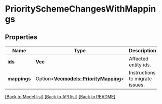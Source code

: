 # PrioritySchemeChangesWithMappings

## Properties

Name | Type | Description | Notes
------------ | ------------- | ------------- | -------------
**ids** | **Vec<i64>** | Affected entity ids. | 
**mappings** | Option<[**Vec<models::PriorityMapping>**](PriorityMapping.md)> | Instructions to migrate issues. | [optional]

[[Back to Model list]](../README.md#documentation-for-models) [[Back to API list]](../README.md#documentation-for-api-endpoints) [[Back to README]](../README.md)


